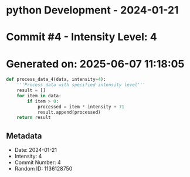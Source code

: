 ﻿# python Development - 2024-01-21
# Commit #4 - Intensity Level: 4
# Generated on: 2025-06-07 11:18:05
```python
def process_data_4(data, intensity=4):
    '''Process data with specified intensity level'''
    result = []
    for item in data:
        if item > 0:
            processed = item * intensity + 71
            result.append(processed)
    return result
```
## Metadata
- Date: 2024-01-21
- Intensity: 4
- Commit Number: 4
- Random ID: 1136128750

